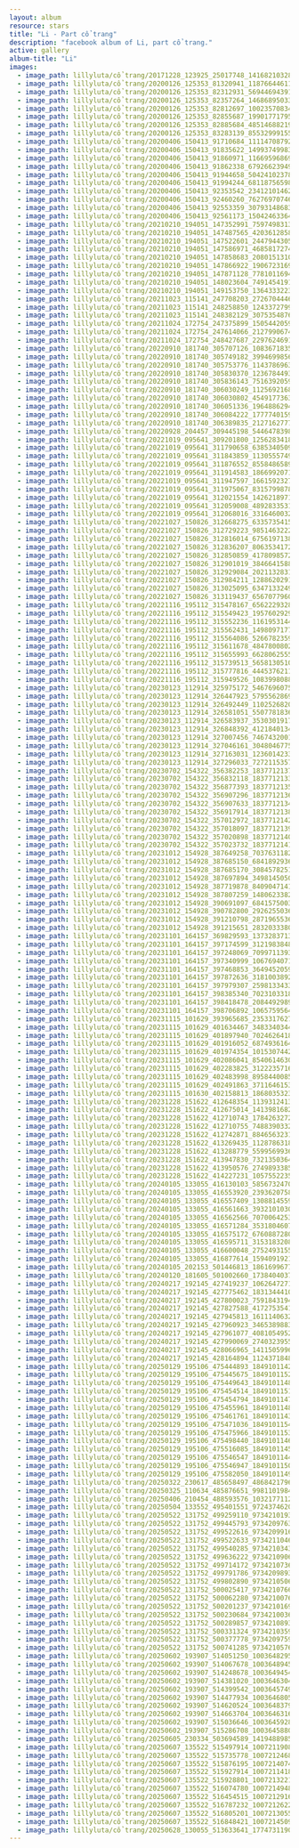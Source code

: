 ```yaml
---
layout: album
resource: stars
title: "Li - Part cổ trang"
description: "facebook album of Li, part cổ trang."
active: gallery
album-title: "Li"
images:
  - image_path: lillyluta/cổ trang/20171228_123925_25017748_141682103280525_4776523972734877696_n.jpg
  - image_path: lillyluta/cổ trang/20200126_125353_81320941_118766446114869_1769820786836939637_n.jpg
  - image_path: lillyluta/cổ trang/20200126_125353_82312931_569446943915793_5007766986113458150_n.jpg
  - image_path: lillyluta/cổ trang/20200126_125353_82357264_1468689503307555_7613573592904421113_n.jpg
  - image_path: lillyluta/cổ trang/20200126_125353_82812697_1002357083483008_4568129918444372798_n.jpg
  - image_path: lillyluta/cổ trang/20200126_125353_82855687_199017717950283_5868425320521919980_n.jpg
  - image_path: lillyluta/cổ trang/20200126_125353_82885684_485146882197933_6351203488448857286_n.jpg
  - image_path: lillyluta/cổ trang/20200126_125353_83283139_855329991557857_7194181998789684953_n.jpg
  - image_path: lillyluta/cổ trang/20200406_150413_91710684_1111470879216092_7330266239978221455_n.jpg
  - image_path: lillyluta/cổ trang/20200406_150413_91835622_149937499838478_3282309865148229147_n.jpg
  - image_path: lillyluta/cổ trang/20200406_150413_91860971_1166959686975432_252798042567194447_n.jpg
  - image_path: lillyluta/cổ trang/20200406_150413_91862338_679266239499023_2641179964538218236_n.jpg
  - image_path: lillyluta/cổ trang/20200406_150413_91944658_504241023786263_7415984802583129261_n.jpg
  - image_path: lillyluta/cổ trang/20200406_150413_91994244_681187565982179_1574802247573675501_n.jpg
  - image_path: lillyluta/cổ trang/20200406_150413_92353542_234121014621700_6311141677591233382_n.jpg
  - image_path: lillyluta/cổ trang/20200406_150413_92460260_762769707461222_434781100493368709_n.jpg
  - image_path: lillyluta/cổ trang/20200406_150413_92553359_307931486835349_737727062841421509_n.jpg
  - image_path: lillyluta/cổ trang/20200406_150413_92561173_1504246336415392_7722832773051955063_n.jpg
  - image_path: lillyluta/cổ trang/20210210_194051_147352991_759749831339394_102018000098358950_n.jpg
  - image_path: lillyluta/cổ trang/20210210_194051_147487565_420361285862715_5848273434245803710_n.jpg
  - image_path: lillyluta/cổ trang/20210210_194051_147522601_244794430572196_57855757658659191_n.jpg
  - image_path: lillyluta/cổ trang/20210210_194051_147586971_468581727492574_5187061858058203230_n.jpg
  - image_path: lillyluta/cổ trang/20210210_194051_147858683_208015131057142_5186366098839176025_n.jpg
  - image_path: lillyluta/cổ trang/20210210_194051_147866922_1906723169478145_2111225412393973895_n.jpg
  - image_path: lillyluta/cổ trang/20210210_194051_147871128_778101169483260_8197568681485716833_n.jpg
  - image_path: lillyluta/cổ trang/20210210_194051_148023604_749145419135357_7733053092600410347_n.jpg
  - image_path: lillyluta/cổ trang/20210210_194051_149153750_1364333223918818_6493148561500136726_n.jpg
  - image_path: lillyluta/cổ trang/20211023_115141_247708203_272670444689398_3632747234674281766_n.jpg
  - image_path: lillyluta/cổ trang/20211023_115141_248258850_124337279977302_2245164331359838432_n.jpg
  - image_path: lillyluta/cổ trang/20211023_115141_248382129_3075354876076826_7835175899266743600_n.jpg
  - image_path: lillyluta/cổ trang/20211024_172754_247375899_1505442059841259_4724512422614711382_n.jpg
  - image_path: lillyluta/cổ trang/20211024_172754_247614066_212799067497207_1934525040969820178_n.jpg
  - image_path: lillyluta/cổ trang/20211024_172754_248427687_229762469147744_2687891792862409394_n.jpg
  - image_path: lillyluta/cổ trang/20220910_181740_305707126_1083671835874605_6219271678944778783_n.jpg
  - image_path: lillyluta/cổ trang/20220910_181740_305749182_399469985680200_1756464328911604120_n.jpg
  - image_path: lillyluta/cổ trang/20220910_181740_305753776_1143786963155206_2568146552244478119_n.jpg
  - image_path: lillyluta/cổ trang/20220910_181740_305830370_1236784493745793_6163983228284095402_n.jpg
  - image_path: lillyluta/cổ trang/20220910_181740_305836143_751639205911237_4607759671016337650_n.jpg
  - image_path: lillyluta/cổ trang/20220910_181740_306030249_1125692168052121_7943389333546693310_n.jpg
  - image_path: lillyluta/cổ trang/20220910_181740_306030802_454917736389395_8937242843888984170_n.jpg
  - image_path: lillyluta/cổ trang/20220910_181740_306051336_196488629474757_2662569771978303278_n.jpg
  - image_path: lillyluta/cổ trang/20220910_181740_306084222_1777740159246505_1760755070034934681_n.jpg
  - image_path: lillyluta/cổ trang/20220910_181740_306389835_212716277749082_8881189494179213382_n.jpg
  - image_path: lillyluta/cổ trang/20220928_204457_309445198_5446478398732985_9127878607056901175_n.jpg
  - image_path: lillyluta/cổ trang/20221019_095641_309201800_1256283418543217_1882553642449450181_n.jpg
  - image_path: lillyluta/cổ trang/20221019_095641_311790658_638534050959341_828041872843219450_n.jpg
  - image_path: lillyluta/cổ trang/20221019_095641_311843859_113055574922519_9223351616393558875_n.jpg
  - image_path: lillyluta/cổ trang/20221019_095641_311876552_855848658917806_1239240886537382008_n.jpg
  - image_path: lillyluta/cổ trang/20221019_095641_311914583_186699207187296_1855677388743148015_n.jpg
  - image_path: lillyluta/cổ trang/20221019_095641_311947597_166159232732268_6678279055087350194_n.jpg
  - image_path: lillyluta/cổ trang/20221019_095641_311975067_831579987868751_6897029830672611134_n.jpg
  - image_path: lillyluta/cổ trang/20221019_095641_312021554_1426218971288040_1467908341288901393_n.jpg
  - image_path: lillyluta/cổ trang/20221019_095641_312059008_489283353113137_7466277237480239334_n.jpg
  - image_path: lillyluta/cổ trang/20221019_095641_312068016_3316460032007699_4417251024026074265_n.jpg
  - image_path: lillyluta/cổ trang/20221027_150826_312668275_633573541576929_3076754657508418973_n.jpg
  - image_path: lillyluta/cổ trang/20221027_150826_312729223_985146322271700_7068037131879144947_n.jpg
  - image_path: lillyluta/cổ trang/20221027_150826_312816014_675619713869802_8700009377847904982_n.jpg
  - image_path: lillyluta/cổ trang/20221027_150826_312836207_806353417250248_5640269806140041941_n.jpg
  - image_path: lillyluta/cổ trang/20221027_150826_312850859_417809857205594_5565923665565073132_n.jpg
  - image_path: lillyluta/cổ trang/20221027_150826_312901019_3846641588937683_958390185097032879_n.jpg
  - image_path: lillyluta/cổ trang/20221027_150826_312929084_2021132831417987_2973909306805386712_n.jpg
  - image_path: lillyluta/cổ trang/20221027_150826_312984211_1288620291929402_3830820468605404107_n.jpg
  - image_path: lillyluta/cổ trang/20221027_150826_313025095_634713324999579_5493407064012347430_n.jpg
  - image_path: lillyluta/cổ trang/20221027_150826_313119437_656707796042644_4302392247975094310_n.jpg
  - image_path: lillyluta/cổ trang/20221116_195112_315478167_656222932800323_3875725153908644920_n.jpg
  - image_path: lillyluta/cổ trang/20221116_195112_315549423_195760292955793_6225111213275065413_n.jpg
  - image_path: lillyluta/cổ trang/20221116_195112_315552236_116195314471182_4470208258846133195_n.jpg
  - image_path: lillyluta/cổ trang/20221116_195112_315562431_149809717790853_5340034079144518807_n.jpg
  - image_path: lillyluta/cổ trang/20221116_195112_315564086_526678235973063_8408799571183447802_n.jpg
  - image_path: lillyluta/cổ trang/20221116_195112_315611678_484780080299379_3492142166568073622_n.jpg
  - image_path: lillyluta/cổ trang/20221116_195112_315655993_662806255511145_957722416807350846_n.jpg
  - image_path: lillyluta/cổ trang/20221116_195112_315739513_5658130510934895_7201891276837100560_n.jpg
  - image_path: lillyluta/cổ trang/20221116_195112_315777816_444537621174414_1816350092496691316_n.jpg
  - image_path: lillyluta/cổ trang/20221116_195112_315949526_1083998088955947_2666823788355594636_n.jpg
  - image_path: lillyluta/cổ trang/20230123_112914_325975172_546769607514009_1859013686395963824_n.jpg
  - image_path: lillyluta/cổ trang/20230123_112914_326447923_579556286913589_8359208383915866035_n.jpg
  - image_path: lillyluta/cổ trang/20230123_112914_326492449_1102526820415828_1655848626733025288_n.jpg
  - image_path: lillyluta/cổ trang/20230123_112914_326581051_550778183651753_6895244117380459807_n.jpg
  - image_path: lillyluta/cổ trang/20230123_112914_326583937_3530301917198007_6466875279773653500_n.jpg
  - image_path: lillyluta/cổ trang/20230123_112914_326848392_4121840134621529_8438755170017617002_n.jpg
  - image_path: lillyluta/cổ trang/20230123_112914_327007456_746743200192504_1937645139488910074_n.jpg
  - image_path: lillyluta/cổ trang/20230123_112914_327046161_3048046775488441_2744565983234775975_n.jpg
  - image_path: lillyluta/cổ trang/20230123_112914_327163031_1236014233794224_5451647041175438231_n.jpg
  - image_path: lillyluta/cổ trang/20230123_112914_327296033_727211535780725_1374120773493972592_n.jpg
  - image_path: lillyluta/cổ trang/20230702_154322_356382253_18377121376020590_2544121121932565909_n.jpg
  - image_path: lillyluta/cổ trang/20230702_154322_356832118_18377121331020590_2620355893203625010_n.jpg
  - image_path: lillyluta/cổ trang/20230702_154322_356877393_18377121355020590_5412115221450782218_n.jpg
  - image_path: lillyluta/cổ trang/20230702_154322_356907296_18377121364020590_1499108675815541305_n.jpg
  - image_path: lillyluta/cổ trang/20230702_154322_356907633_18377121346020590_8923909728390796125_n.jpg
  - image_path: lillyluta/cổ trang/20230702_154322_356917914_18377121385020590_3444074118093767071_n.jpg
  - image_path: lillyluta/cổ trang/20230702_154322_357012972_18377121424020590_6575455279525075441_n.jpg
  - image_path: lillyluta/cổ trang/20230702_154322_357018097_18377121394020590_1846041771836902878_n.jpg
  - image_path: lillyluta/cổ trang/20230702_154322_357020898_18377121403020590_7067188562692318099_n.jpg
  - image_path: lillyluta/cổ trang/20230702_154322_357023732_18377121415020590_8430150336916634520_n.jpg
  - image_path: lillyluta/cổ trang/20231012_154928_387649258_703763118289339_501074037972189246_n.jpg
  - image_path: lillyluta/cổ trang/20231012_154928_387685150_684189293647763_5862592701093909517_n.jpg
  - image_path: lillyluta/cổ trang/20231012_154928_387685170_308457825156342_7538203222880255361_n.jpg
  - image_path: lillyluta/cổ trang/20231012_154928_387697894_3498145050398064_3249681007475265762_n.jpg
  - image_path: lillyluta/cổ trang/20231012_154928_387719878_840904714169762_5459783581580049894_n.jpg
  - image_path: lillyluta/cổ trang/20231012_154928_387807259_1480623382507382_7727184533250364850_n.jpg
  - image_path: lillyluta/cổ trang/20231012_154928_390691097_684157500312503_8809154317210076352_n.jpg
  - image_path: lillyluta/cổ trang/20231012_154928_390782800_292625503606472_8821682240246995144_n.jpg
  - image_path: lillyluta/cổ trang/20231012_154928_391210798_2871965536266699_8795055009548516032_n.jpg
  - image_path: lillyluta/cổ trang/20231012_154928_391215651_283203338006453_2264260960931981732_n.jpg
  - image_path: lillyluta/cổ trang/20231101_164157_369829593_1373283713261595_1846211361006506799_n.jpg
  - image_path: lillyluta/cổ trang/20231101_164157_397174599_312198384892630_7211930165028655753_n.jpg
  - image_path: lillyluta/cổ trang/20231101_164157_397248069_7099711393393235_2598370063267579202_n.jpg
  - image_path: lillyluta/cổ trang/20231101_164157_397340999_1067694071111999_1273298976329576024_n.jpg
  - image_path: lillyluta/cổ trang/20231101_164157_397468853_364945205934501_4129528237895449772_n.jpg
  - image_path: lillyluta/cổ trang/20231101_164157_397872636_3181003892193520_8751225984492362976_n.jpg
  - image_path: lillyluta/cổ trang/20231101_164157_397979307_2598133433688994_5582816501602133617_n.jpg
  - image_path: lillyluta/cổ trang/20231101_164157_398385340_702310331814123_3128769942431941497_n.jpg
  - image_path: lillyluta/cổ trang/20231101_164157_398418478_208449298945250_8391474100443068781_n.jpg
  - image_path: lillyluta/cổ trang/20231101_164157_398706892_1065759564564594_2923123129460781343_n.jpg
  - image_path: lillyluta/cổ trang/20231115_101629_393965685_235331762706695_6656627805732939974_n.jpg
  - image_path: lillyluta/cổ trang/20231115_101629_401634467_348334034404478_1166549862566819552_n.jpg
  - image_path: lillyluta/cổ trang/20231115_101629_401897940_702462641864970_4414745297047608165_n.jpg
  - image_path: lillyluta/cổ trang/20231115_101629_401916052_687493616480278_4365513923442539090_n.jpg
  - image_path: lillyluta/cổ trang/20231115_101629_401974354_1015307442853061_3514782057384576452_n.jpg
  - image_path: lillyluta/cổ trang/20231115_101629_402086041_854061463060246_2029822997215176344_n.jpg
  - image_path: lillyluta/cổ trang/20231115_101629_402283825_312223571600728_5041169043010394051_n.jpg
  - image_path: lillyluta/cổ trang/20231115_101629_402483998_895844008540556_4099326182753544586_n.jpg
  - image_path: lillyluta/cổ trang/20231115_101629_402491863_371164615348753_315735076784820925_n.jpg
  - image_path: lillyluta/cổ trang/20231115_101630_402158813_1868035323593102_2595722825196713580_n.jpg
  - image_path: lillyluta/cổ trang/20231228_151622_412648354_1139312413724418_8324356398146743762_n.jpg
  - image_path: lillyluta/cổ trang/20231228_151622_412675014_1413981682829955_8013389584630776685_n.jpg
  - image_path: lillyluta/cổ trang/20231228_151622_412710743_1784263272015889_1616414107776149073_n.jpg
  - image_path: lillyluta/cổ trang/20231228_151622_412710755_748839033275836_182625614433577291_n.jpg
  - image_path: lillyluta/cổ trang/20231228_151622_412742871_884656323106441_5409087704119298552_n.jpg
  - image_path: lillyluta/cổ trang/20231228_151622_413269435_1128786318492902_6203389719371984659_n.jpg
  - image_path: lillyluta/cổ trang/20231228_151622_413288779_5599569936834399_9163223704662783498_n.jpg
  - image_path: lillyluta/cổ trang/20231228_151622_413947830_7321350364543908_7589353674014597674_n.jpg
  - image_path: lillyluta/cổ trang/20231228_151622_413950576_274989338558377_2970832445408138047_n.jpg
  - image_path: lillyluta/cổ trang/20231228_151622_414227231_1057552235556956_5676123320884413565_n.jpg
  - image_path: lillyluta/cổ trang/20240105_133055_416130103_585673247069278_4154286517225046592_n.jpg
  - image_path: lillyluta/cổ trang/20240105_133055_416553920_239362075853828_3548548042765536161_n.jpg
  - image_path: lillyluta/cổ trang/20240105_133055_416557409_1308814559817790_6285691626048208031_n.jpg
  - image_path: lillyluta/cổ trang/20240105_133055_416561663_393210103085147_2611961065757858057_n.jpg
  - image_path: lillyluta/cổ trang/20240105_133055_416562566_7070064253063192_5332782329302274670_n.jpg
  - image_path: lillyluta/cổ trang/20240105_133055_416571284_353180460765498_6673947062969709100_n.jpg
  - image_path: lillyluta/cổ trang/20240105_133055_416575172_676088728019288_7899442858203208477_n.jpg
  - image_path: lillyluta/cổ trang/20240105_133055_416595711_315318320828988_4325308022466803759_n.jpg
  - image_path: lillyluta/cổ trang/20240105_133055_416600048_275249315561710_7244808039219155354_n.jpg
  - image_path: lillyluta/cổ trang/20240105_133055_416877614_1594091921331345_4783597612831207782_n.jpg
  - image_path: lillyluta/cổ trang/20240105_202153_501446813_1861699677731075_2585716568729298759_n.jpg
  - image_path: lillyluta/cổ trang/20240120_181605_501002660_1738404037042184_3671448861998963689_n.jpg
  - image_path: lillyluta/cổ trang/20240217_192145_427419237_1062647271501623_3086076543318589287_n.jpg
  - image_path: lillyluta/cổ trang/20240217_192145_427775462_1831344410672540_4099523667764571957_n.jpg
  - image_path: lillyluta/cổ trang/20240217_192145_427800023_759184319464190_5581714394220733660_n.jpg
  - image_path: lillyluta/cổ trang/20240217_192145_427827588_417275354158518_5475265964820208496_n.jpg
  - image_path: lillyluta/cổ trang/20240217_192145_427945813_1611140632979168_4808667033915283138_n.jpg
  - image_path: lillyluta/cổ trang/20240217_192145_427960923_346538988367123_5763824665501764647_n.jpg
  - image_path: lillyluta/cổ trang/20240217_192145_427961077_408105495228794_1160101847152841902_n.jpg
  - image_path: lillyluta/cổ trang/20240217_192145_427990069_274032395577817_9013950809706994618_n.jpg
  - image_path: lillyluta/cổ trang/20240217_192145_428066965_1411505996121747_4234873708400718038_n.jpg
  - image_path: lillyluta/cổ trang/20240217_192145_428164894_1124371848979961_5528623828180855404_n.jpg
  - image_path: lillyluta/cổ trang/20250129_195106_475444893_18491011426020590_6949123604718207467_n.jpg
  - image_path: lillyluta/cổ trang/20250129_195106_475445675_18491011525020590_146552269290777494_n.jpg
  - image_path: lillyluta/cổ trang/20250129_195106_475449643_18491011489020590_2132294617242639049_n.jpg
  - image_path: lillyluta/cổ trang/20250129_195106_475454514_18491011516020590_5862292057854183227_n.jpg
  - image_path: lillyluta/cổ trang/20250129_195106_475454794_18491011471020590_460537255358089567_n.jpg
  - image_path: lillyluta/cổ trang/20250129_195106_475455961_18491011480020590_4601148523891032466_n.jpg
  - image_path: lillyluta/cổ trang/20250129_195106_475461761_18491011435020590_1948547001935531482_n.jpg
  - image_path: lillyluta/cổ trang/20250129_195106_475471036_18491011543020590_2108026220142085389_n.jpg
  - image_path: lillyluta/cổ trang/20250129_195106_475475966_18491011534020590_4950056894041213055_n.jpg
  - image_path: lillyluta/cổ trang/20250129_195106_475498440_18491011462020590_9048188357934282430_n.jpg
  - image_path: lillyluta/cổ trang/20250129_195106_475516085_18491011453020590_4335015577841068950_n.jpg
  - image_path: lillyluta/cổ trang/20250129_195106_475546547_18491011444020590_8417099982626856466_n.jpg
  - image_path: lillyluta/cổ trang/20250129_195106_475546947_18491011507020590_8362263473986970430_n.jpg
  - image_path: lillyluta/cổ trang/20250129_195106_475582050_18491011498020590_1994371420739868977_n.jpg
  - image_path: lillyluta/cổ trang/20250322_230617_485658497_4868421796717282_4923952068095977652_n.jpg
  - image_path: lillyluta/cổ trang/20250325_110634_485876651_998110198455620_8658270265635113371_n.jpg
  - image_path: lillyluta/cổ trang/20250406_210454_488593576_1032177112152122_2703827239564521701_n.jpg
  - image_path: lillyluta/cổ trang/20250504_133552_495401551_9724374620986374_1620590798759168396_n.jpg
  - image_path: lillyluta/cổ trang/20250522_131752_499259110_9734210193330241_2013237437494731570_n.jpg
  - image_path: lillyluta/cổ trang/20250522_131752_499445793_9734209763330284_1926692524260975062_n.jpg
  - image_path: lillyluta/cổ trang/20250522_131752_499522616_9734209916663602_5771336196790214799_n.jpg
  - image_path: lillyluta/cổ trang/20250522_131752_499522633_9734211046663489_6156968526790689057_n.jpg
  - image_path: lillyluta/cổ trang/20250522_131752_499540285_9734210343330226_3324125659567263212_n.jpg
  - image_path: lillyluta/cổ trang/20250522_131752_499636222_9734210906663503_7125008326740802496_n.jpg
  - image_path: lillyluta/cổ trang/20250522_131752_499714172_9734210736663520_376708503981123040_n.jpg
  - image_path: lillyluta/cổ trang/20250522_131752_499791786_9734209893330271_8276042693123722804_n.jpg
  - image_path: lillyluta/cổ trang/20250522_131752_499802890_9734210506663543_166203476560726817_n.jpg
  - image_path: lillyluta/cổ trang/20250522_131752_500025417_9734210766663517_4204533328503532317_n.jpg
  - image_path: lillyluta/cổ trang/20250522_131752_500062280_9734210076663586_2979382772389146932_n.jpg
  - image_path: lillyluta/cổ trang/20250522_131752_500201237_9734210169996910_8671259174678525030_n.jpg
  - image_path: lillyluta/cổ trang/20250522_131752_500230684_9734210036663590_8052261592852782528_n.jpg
  - image_path: lillyluta/cổ trang/20250522_131752_500289857_9734210893330171_2628288742191861342_n.jpg
  - image_path: lillyluta/cổ trang/20250522_131752_500331324_9734210359996891_5834688915095557677_n.jpg
  - image_path: lillyluta/cổ trang/20250522_131752_500377778_9734209759996951_5378905991093942093_n.jpg
  - image_path: lillyluta/cổ trang/20250522_131752_500741285_9734210576663536_5572736118540333566_n.jpg
  - image_path: lillyluta/cổ trang/20250602_193907_514051250_10036482956436295_368042041677306486_n.jpg
  - image_path: lillyluta/cổ trang/20250602_193907_514067678_10036489459768978_9215752997170294087_n.jpg
  - image_path: lillyluta/cổ trang/20250602_193907_514248678_10036494543101803_2215499095204697239_n.jpg
  - image_path: lillyluta/cổ trang/20250602_193907_514381020_10036463049771619_7251701401411313410_n.jpg
  - image_path: lillyluta/cổ trang/20250602_193907_514399542_10036457496438841_2713322604188553660_n.jpg
  - image_path: lillyluta/cổ trang/20250602_193907_514477934_10036468056437785_8491262598121132960_n.jpg
  - image_path: lillyluta/cổ trang/20250602_193907_514620524_10036483799769544_1338454955220739955_n.jpg
  - image_path: lillyluta/cổ trang/20250602_193907_514663704_10036463163104941_3803892195593946938_n.jpg
  - image_path: lillyluta/cổ trang/20250602_193907_515036646_10036459283105329_8436626301851265031_n.jpg
  - image_path: lillyluta/cổ trang/20250602_193907_515286708_10036458803105377_5201052321444628816_n.jpg
  - image_path: lillyluta/cổ trang/20250605_230334_503694589_1419488985623744_4472625286554988436_n.jpg
  - image_path: lillyluta/cổ trang/20250607_135522_515497914_10072119086206015_1489891096242434164_n.jpg
  - image_path: lillyluta/cổ trang/20250607_135522_515735778_10072124686205455_5699476912353201245_n.jpg
  - image_path: lillyluta/cổ trang/20250607_135522_515876195_10072140742870516_5415853305723382880_n.jpg
  - image_path: lillyluta/cổ trang/20250607_135522_515927914_10072114186206505_8023226557825161130_n.jpg
  - image_path: lillyluta/cổ trang/20250607_135522_515928801_10072132216204702_3098023669278493464_n.jpg
  - image_path: lillyluta/cổ trang/20250607_135522_516074780_10072149489536308_4816314616781623953_n.jpg
  - image_path: lillyluta/cổ trang/20250607_135522_516454515_10072129166205007_7608195275673599460_n.jpg
  - image_path: lillyluta/cổ trang/20250607_135522_516787232_10072126222871968_1811673990643944130_n.jpg
  - image_path: lillyluta/cổ trang/20250607_135522_516805201_10072130559538201_3435663074285782868_n.jpg
  - image_path: lillyluta/cổ trang/20250607_135522_516848421_10072145092870081_4157137408665010282_n.jpg
  - image_path: lillyluta/cổ trang/20250628_130055_513633641_1774731190087797_6681729584453270821_n.jpg
---
```

